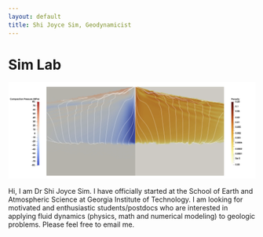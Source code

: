 ```yaml
---
layout: default
title: Shi Joyce Sim, Geodynamicist
---
```

# Sim Lab
[//]: # (你好， 我是沈詩！)
![](/image/U2K7.png "Porosity waves from Sim et al 2020.")

Hi, I am Dr Shi Joyce Sim. I have officially started at the School of Earth and Atmospheric Science at Georgia Institute of Technology. I am looking for motivated and enthusiastic students/postdocs who are interested in applying fluid dynamics (physics, math and numerical modeling) to geologic problems. Please feel free to email me.
